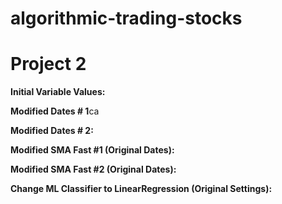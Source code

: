 # algorithmic-trading-stocks

# Project 2

**Initial Variable Values:**




**Modified Dates # 1**ca




**Modified Dates # 2:**



**Modified SMA Fast #1 (Original Dates):**



**Modified SMA Fast #2 (Original Dates):**

**Change ML Classifier to LinearRegression (Original Settings):**











